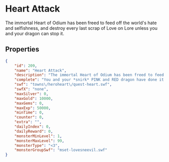# Heart Attack

The immortal Heart of Odium has been freed to feed off the world's hate and selfishness, and destroy every last scrap of Love on Lore unless you and your dragon can stop it.

## Properties

```json
{
    "id": 209,
    "name": "Heart Attack",
    "description": "The immortal Heart of Odium has been freed to feed off the world's hate and selfishness, and destroy every last scrap of Love on Lore unless you and your dragon can stop it.",
    "complete": "You and your *snirk* PINK and RED dragon have done it! The Heart of Odium has been weakened by its defeat enough to once again be imprisoned. You have...*giggle*... saved... HAHAHA. I can't take it. Go recolor your dragon!",
    "swf": "towns\/heroheart\/quest-heart.swf",
    "swfX": "none",
    "maxSilver": 0,
    "maxGold": 10000,
    "maxGems": 0,
    "maxExp": 50000,
    "minTime": 0,
    "counter": 0,
    "extra": "",
    "dailyIndex": 0,
    "dailyReward": 0,
    "monsterMinLevel": 1,
    "monsterMaxLevel": 99,
    "monsterType": "<3",
    "monsterGroupSwf": "mset-lovesneevil.swf"
}
```

